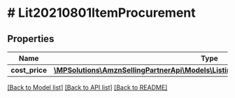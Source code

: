 # # Lit20210801ItemProcurement

## Properties

Name | Type | Description | Notes
------------ | ------------- | ------------- | -------------
**cost_price** | [**\MPSolutions\AmznSellingPartnerApi\Models\ListingsItems20210801\Lit20210801Money**](Lit20210801Money.md) |  |

[[Back to Model list]](../../README.md#models) [[Back to API list]](../../README.md#endpoints) [[Back to README]](../../README.md)
